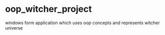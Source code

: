 # oop_witcher_project
windows form application which uses oop concepts and represents witcher universe
